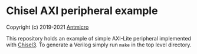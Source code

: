 # Chisel AXI peripheral example

Copyright (c) 2019-2021 [Antmicro](https://www.antmicro.com)

This repository holds an example of simple AXI-Lite peripheral implemented with [Chisel3](https://github.com/chipsalliance/chisel3).
To generate a Verilog simply run `make` in the top level directory.
